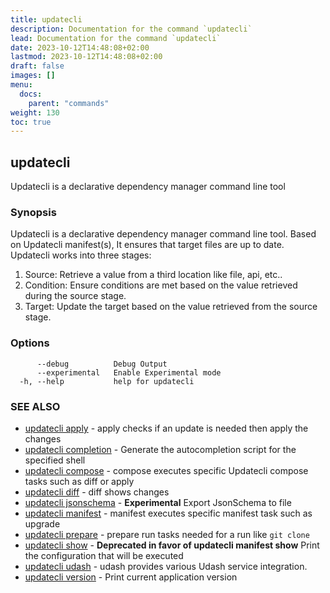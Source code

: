 ```yaml
---
title: updatecli
description: Documentation for the command `updatecli`
lead: Documentation for the command `updatecli`
date: 2023-10-12T14:48:08+02:00
lastmod: 2023-10-12T14:48:08+02:00
draft: false
images: []
menu:
  docs:
    parent: "commands"
weight: 130
toc: true
---
```


## updatecli

Updatecli is a declarative dependency manager command line tool

### Synopsis


Updatecli is a declarative dependency manager command line tool.
Based on Updatecli manifest(s), It ensures that target files are up to date.
Updatecli  works into three stages:

1. Source: Retrieve a value from a third location like file, api, etc..
2. Condition: Ensure conditions are met based on the value retrieved during the source stage.
3. Target: Update the target based on the value retrieved from the source stage.


### Options

```
      --debug          Debug Output
      --experimental   Enable Experimental mode
  -h, --help           help for updatecli
```

### SEE ALSO

* [updatecli apply](/docs/commands/updatecli_apply)	 - apply checks if an update is needed then apply the changes
* [updatecli completion](/docs/commands/updatecli_completion)	 - Generate the autocompletion script for the specified shell
* [updatecli compose](/docs/commands/updatecli_compose)	 - compose executes specific Updatecli compose tasks such as diff or apply
* [updatecli diff](/docs/commands/updatecli_diff)	 - diff shows changes
* [updatecli jsonschema](/docs/commands/updatecli_jsonschema)	 - **Experimental** Export JsonSchema to file
* [updatecli manifest](/docs/commands/updatecli_manifest)	 - manifest executes specific manifest task such as upgrade
* [updatecli prepare](/docs/commands/updatecli_prepare)	 - prepare run tasks needed for a run like `git clone`
* [updatecli show](/docs/commands/updatecli_show)	 - **Deprecated in favor of updatecli manifest show** Print the configuration that will be executed
* [updatecli udash](/docs/commands/updatecli_udash)	 - udash provides various Udash service integration.
* [updatecli version](/docs/commands/updatecli_version)	 - Print current application version

